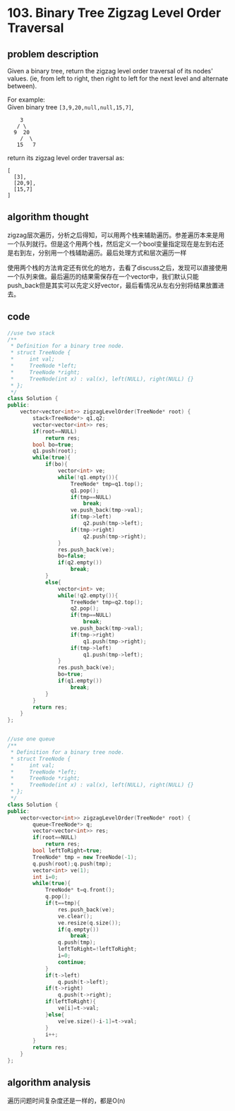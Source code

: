 # 103. Binary Tree Zigzag Level Order Traversal

## problem description

Given a binary tree, return the zigzag level order traversal of its nodes' values. \(ie, from left to right, then right to left for the next level and alternate between\).

For example:  
Given binary tree `[3,9,20,null,null,15,7]`,  


```text
    3
   / \
  9  20
    /  \
   15   7
```

return its zigzag level order traversal as:  


```text
[
  [3],
  [20,9],
  [15,7]
]
```

## algorithm thought

zigzag层次遍历，分析之后得知，可以用两个栈来辅助遍历。参差遍历本来是用一个队列就行。但是这个用两个栈，然后定义一个bool变量指定现在是左到右还是右到左，分别用一个栈辅助遍历。最后处理方式和层次遍历一样

使用两个栈的方法肯定还有优化的地方，去看了discuss之后，发现可以直接使用一个队列来做。最后遍历的结果需保存在一个vector中，我们默认只能push\_back但是其实可以先定义好vector，最后看情况从左右分别将结果放置进去。

## code

```cpp
//use two stack 
/**
 * Definition for a binary tree node.
 * struct TreeNode {
 *     int val;
 *     TreeNode *left;
 *     TreeNode *right;
 *     TreeNode(int x) : val(x), left(NULL), right(NULL) {}
 * };
 */
class Solution {
public:
    vector<vector<int>> zigzagLevelOrder(TreeNode* root) {
        stack<TreeNode*> q1,q2;
        vector<vector<int>> res;
        if(root==NULL)
            return res;
        bool bo=true;
        q1.push(root);
        while(true){
            if(bo){
                vector<int> ve;
                while(!q1.empty()){
                    TreeNode* tmp=q1.top();
                    q1.pop();
                    if(tmp==NULL)
                        break;
                    ve.push_back(tmp->val);
                    if(tmp->left)
                        q2.push(tmp->left);
                    if(tmp->right)
                        q2.push(tmp->right);
                }
                res.push_back(ve);
                bo=false;
                if(q2.empty())
                    break;
            }
            else{
                vector<int> ve;
                while(!q2.empty()){
                    TreeNode* tmp=q2.top();
                    q2.pop();
                    if(tmp==NULL)
                        break;
                    ve.push_back(tmp->val);
                    if(tmp->right)
                        q1.push(tmp->right);
                    if(tmp->left)
                        q1.push(tmp->left);
                }
                res.push_back(ve);
                bo=true;
                if(q1.empty())
                    break;
            } 
        }
        return res;
    }
};


//use one queue
/**
 * Definition for a binary tree node.
 * struct TreeNode {
 *     int val;
 *     TreeNode *left;
 *     TreeNode *right;
 *     TreeNode(int x) : val(x), left(NULL), right(NULL) {}
 * };
 */
class Solution {
public:
    vector<vector<int>> zigzagLevelOrder(TreeNode* root) {
        queue<TreeNode*> q;
        vector<vector<int>> res;
        if(root==NULL)
            return res;
        bool leftToRight=true;
        TreeNode* tmp = new TreeNode(-1);
        q.push(root);q.push(tmp);
        vector<int> ve(1);
        int i=0;
        while(true){
            TreeNode* t=q.front();
            q.pop();
            if(t==tmp){
                res.push_back(ve);
                ve.clear();
                ve.resize(q.size());
                if(q.empty())
                    break;
                q.push(tmp);
                leftToRight=!leftToRight;
                i=0;
                continue;
            }
            if(t->left)
                q.push(t->left);
            if(t->right)
                q.push(t->right);
            if(leftToRight){
                ve[i]=t->val;
            }else{
                ve[ve.size()-i-1]=t->val;
            }
            i++;
        }
        return res;
    }
};
```

## algorithm analysis

遍历问题时间复杂度还是一样的，都是O\(n\)

